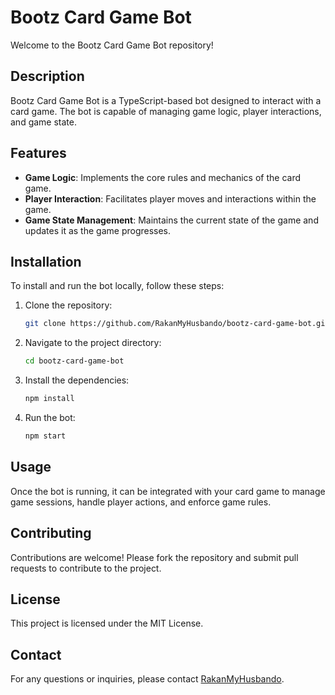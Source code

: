 # Bootz Card Game Bot

Welcome to the Bootz Card Game Bot repository!

## Description
Bootz Card Game Bot is a TypeScript-based bot designed to interact with a card game. The bot is capable of managing game logic, player interactions, and game state. 

## Features
- **Game Logic**: Implements the core rules and mechanics of the card game.
- **Player Interaction**: Facilitates player moves and interactions within the game.
- **Game State Management**: Maintains the current state of the game and updates it as the game progresses.

## Installation
To install and run the bot locally, follow these steps:
1. Clone the repository:
   ```bash
   git clone https://github.com/RakanMyHusbando/bootz-card-game-bot.git
   ```
2. Navigate to the project directory:
   ```bash
   cd bootz-card-game-bot
   ```
3. Install the dependencies:
   ```bash
   npm install
   ```
4. Run the bot:
   ```bash
   npm start
   ```

## Usage
Once the bot is running, it can be integrated with your card game to manage game sessions, handle player actions, and enforce game rules.

## Contributing
Contributions are welcome! Please fork the repository and submit pull requests to contribute to the project.

## License
This project is licensed under the MIT License.

## Contact
For any questions or inquiries, please contact [RakanMyHusbando](https://github.com/RakanMyHusbando).
